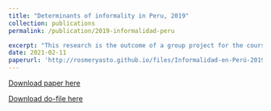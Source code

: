 ```yaml
---
title: "Determinants of informality in Peru, 2019"
collection: publications
permalink: /publication/2019-informalidad-peru

excerpt: "This research is the outcome of a group project for the course 'Activities in Economics 2'. The objective is to analyze the determinants of informality in Peru and to identify the different impacts on the probability that a person is informal or not. For this purpose, the education, employment and income, income of the self-employed and summary modules of the 2019 ENAHO are used as a database. According to the main results, being a woman, being poor and not living in Metropolitan Lima increase the probability of being informal, and the age groups most likely to be informal are the youngest and the oldest (56 years and older). On the other hand, having more years of education, not working in a microenterprise or in the agricultural sector reduce the probability of being informal."
date: 2021-02-11
paperurl: 'http://rosmeryasto.github.io/files/Informalidad-en-Perú-2019.pdf'
---
```

[Download paper here](https://github.com/rosmeryasto/Activities_in_economics_2/blob/main/Informalidad-en-Per%C3%BA-2019.pdf)

[Download do-file here](https://github.com/rosmeryasto/Activities_in_economics_2/blob/main/Informalidad-en-Per%C3%BA.do)